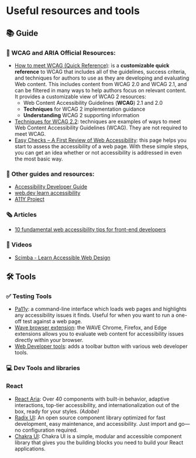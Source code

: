# Useful resources and tools

## 📚 Guide

### 📖 WCAG and ARIA Official Resources:
- [How to meet WCAG (Quick Reference)](https://www.w3.org/WAI/WCAG22/quickref/): is a **customizable quick reference** to WCAG that includes all of the guidelines, success criteria, and techniques for authors to use as they are developing and evaluating Web content. This includes content from WCAG 2.0 and WCAG 2.1, and can be filtered in many ways to help authors focus on relevant content. It provides a customizable view of WCAG 2 resources:
  - Web Content Accessibility Guidelines (**WCAG**) 2.1 and 2.0
  - **Techniques** for WCAG 2 implementation guidance
  - **Understanding** WCAG 2 supporting information
- [Techniques for WCAG 2.2](https://www.w3.org/WAI/WCAG22/Techniques/): techniques are examples of ways to meet Web Content Accessibility Guidelines (WCAG). They are not required to meet WCAG.
- [Easy Checks – A First Review of Web Accessibility](https://www.w3.org/WAI/test-evaluate/preliminary/): this page helps you start to assess the accessibility of a web page. With these simple steps, you can get an idea whether or not accessibility is addressed in even the most basic way.


### 📓 Other guides and resources:
- [Accessibility Developer Guide](https://www.accessibility-developer-guide.com/)
- [web.dev learn accessibility](https://web.dev/learn/accessibility)
- [A11Y Project](https://www.a11yproject.com/resources/#courses)


### 🗞️ Articles
- [10 fundamental web accessibility tips for front-end developers](https://www.frontendmentor.io/articles/10-fundamental-web-accessibility-tips-for-frontend-developers-rUurADGxCt)

### 🎥 Videos
- [Scimba - Learn Accessible Web Design](https://scrimba.com/learn/accessibility)


## 🛠️ Tools

### ✅ Testing Tools
- [Pa11y](https://pa11y.org/): a command-line interface which loads web pages and highlights any accessibility issues it finds. Useful for when you want to run a one-off test against a web page.
- [Wave browser extension](https://wave.webaim.org/extension/): the WAVE Chrome, Firefox, and Edge extensions allows you to evaluate web content for accessibility issues directly within your browser.
- [Web Developer tools](https://chromewebstore.google.com/detail/web-developer/bfbameneiokkgbdmiekhjnmfkcnldhhm): adds a toolbar button with various web developer tools.


### 💻 Dev Tools and libraries

### React
- [React Aria](https://react-spectrum.adobe.com/react-aria/): Over 40 components with built-in behavior, adaptive interactions, top-tier accessibility, and internationalization out of the box, ready for your styles.  *(Adobe)*
- [Radix UI](https://www.radix-ui.com/): An open source component library optimized for fast development, easy maintenance, and accessibility. Just import and go—no configuration required.
- [Chakra UI](https://chakra-ui.com/): Chakra UI is a simple, modular and accessible component library that gives you the building blocks you need to build your React applications.
